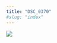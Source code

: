 ```yaml
---
title: "DSC_0370"
#slug: "index"
---
```


[![](/wp-content/2015/05/DSC_03701-300x201.jpg)](/wp-content/2015/05/DSC_03701.jpg)